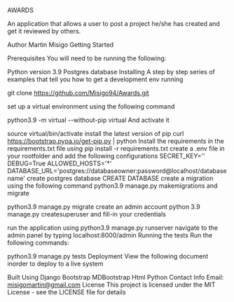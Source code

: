 AWARDS

An application that allows a user to post a project he/she has created and get it reviewed by others.

Author
Martin Misigo
Getting Started

Prerequisites
You will need to be running the following:

Python version 3.9
Postgres database
Installing
A step by step series of examples that tell you how to get a development env running

git clone https://github.com/Misigo94/Awards.git

set up a virtual environment using the following command

python3.9 -m virtual --without-pip virtual
And activate it

source virtual/bin/activate
install the latest version of pip
curl https://bootstrap.pypa.io/get-pip.py | python
Install the requirements in the requirements.txt file using
pip install -r requirements.txt
create a .env file in your rootfolder and add the following configurations
SECRET_KEY='<random-string>'
DEBUG=True
ALLOWED_HOSTS='*'
DATABASE_URL='postgres://databaseowner:password@localhost/databasename'
create postgres database
CREATE DATABASE <your-database-name>
create a migration using the following command
python3.9 manage.py makemigrations
and migrate

python3.9 manage.py migrate
create an admin account
python 3.9 manage.py createsuperuser
and fill-in your credentials

run the application using
python3.9 manage.py runserver
navigate to the admin panel by typing
localhost:8000/admin
Running the tests
Run the following commands:

python3.9 manage.py tests
Deployment
View the following document inorder to deploy to a live system

Built Using
Django
Bootstrap
MDBootstrap
Html
Python
Contact Info
Email: misigomartin@gmail.com
License
This project is licensed under the MIT License - see the LICENSE file for details